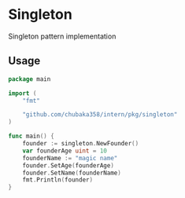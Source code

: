 # Singleton
Singleton pattern implementation

## Usage
```go
package main

import (
	"fmt"

	"github.com/chubaka358/intern/pkg/singleton"
)

func main() {
	founder := singleton.NewFounder()
	var founderAge uint = 10
	founderName := "magic name"
	founder.SetAge(founderAge)
	founder.SetName(founderName)
	fmt.Println(founder)
}
```

